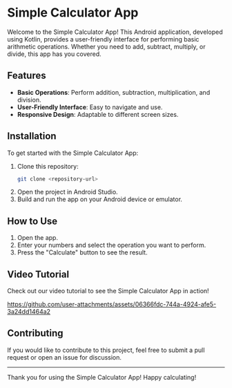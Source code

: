 # Simple Calculator App

Welcome to the Simple Calculator App! This Android application, developed using Kotlin, provides a user-friendly interface for performing basic arithmetic operations. Whether you need to add, subtract, multiply, or divide, this app has you covered.

## Features

- **Basic Operations**: Perform addition, subtraction, multiplication, and division.
- **User-Friendly Interface**: Easy to navigate and use.
- **Responsive Design**: Adaptable to different screen sizes.

## Installation

To get started with the Simple Calculator App:

1. Clone this repository:
   ```bash
   git clone <repository-url>
   ```
2. Open the project in Android Studio.
3. Build and run the app on your Android device or emulator.

## How to Use

1. Open the app.
2. Enter your numbers and select the operation you want to perform.
3. Press the "Calculate" button to see the result.

## Video Tutorial

Check out our video tutorial to see the Simple Calculator App in action!


https://github.com/user-attachments/assets/06366fdc-744a-4924-afe5-3a24dd1464a2


## Contributing

If you would like to contribute to this project, feel free to submit a pull request or open an issue for discussion.

---

Thank you for using the Simple Calculator App! Happy calculating!
